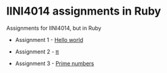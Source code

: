 # IINI4014 assignments in Ruby
Assignments for IINI4014, but in Ruby

* Assignment 1 - [Hello world](/oving1)

* Assignment 2 - [π](/oving2)

* Assignment 3 - [Prime numbers](/oving3)

